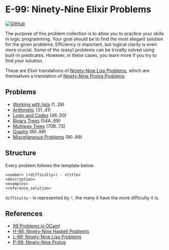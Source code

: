 # E-99: Ninety-Nine Elixir Problems
[![GitHub][build-badge]][build-status-url]

The purpose of this problem collection is to allow you to practice your skills in logic programming. Your goal should be to find the most elegant solution for the given problems. Efficiency is important, but logical clarity is even more crucial. Some of the (easy) problems can be trivially solved using built-in predicates. However, in these cases, you learn more if you try to find your solution.

These are Elixir translations of [Ninety-Nine Lisp Problems][ninety-nine-lisp-url], which are themselves a translation of [Ninety-Nine Prolog Problems][ninety-nine-prolog-url]. 

## Problems

* [Working with lists](problems/working-with-lists.md) (1..28)
* [Arithmetic]() (31..41)
* [Logic and Codes]() (46..50)
* [Binary Trees]() (54A..69)
* [Multiway Trees]() (70B..73)
* [Graphs]() (80..89)
* [Miscellaneous Problems]() (90..99)

## Structure

Every problem follows the template below:
```
<number> (<difficulty>) - <title> 
<description>
<examples>
<reference_solution>
```

`difficulty` - Is represented by `*`, the many it have the more difficulty it is.

## References

* [99 Problems in OCaml](https://github.com/christiankissig/ocaml99/wiki)
* [H-99: Ninety-Nine Haskell Problems](https://wiki.haskell.org/H-99:_Ninety-Nine_Haskell_Problems)
* [L-99: Ninety-Nine Lisp Problems][ninety-nine-lisp-url]
* [P-99: Ninety-Nine Prolog][ninety-nine-prolog-url]

[build-status-url]: https://github.com/cgerling/ninety-nine-elixir-problems/actions?workflow=solutions
[build-badge]: https://github.com/cgerling/ninety-nine-elixir-problems/workflows/solutions/badge.svg
[ninety-nine-lisp-url]: https://www.ic.unicamp.br/~meidanis/courses/mc336/2006s2/funcional/L-99_Ninety-Nine_Lisp_Problems.html
[ninety-nine-prolog-url]: https://www.ic.unicamp.br/~meidanis/courses/mc336/2009s2/prolog/problemas
